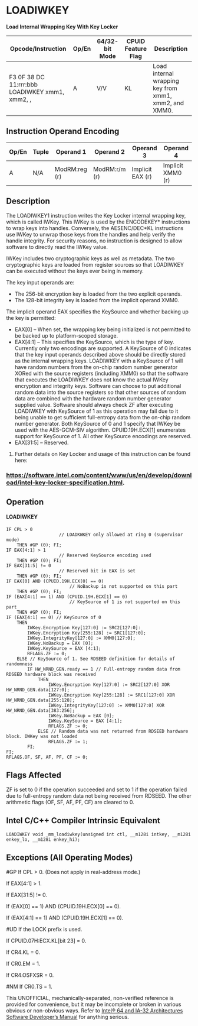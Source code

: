 # LOADIWKEY

**Load Internal Wrapping Key With Key Locker**

| Opcode/Instruction                                         | Op/En | 64/32-bit Mode | CPUID Feature Flag | Description                                           |
| ---------------------------------------------------------- | ----- | -------------- | ------------------ | ----------------------------------------------------- |
| F3 0F 38 DC 11:rrr:bbb LOADIWKEY xmm1, xmm2, <EAX>, <XMM0> | A     | V/V            | KL                 | Load internal wrapping key from xmm1, xmm2, and XMM0. |

## Instruction Operand Encoding

| Op/En | Tuple | Operand 1     | Operand 2     | Operand 3        | Operand 4         |
| ----- | ----- | ------------- | ------------- | ---------------- | ----------------- |
| A     | N/A   | ModRM:reg (r) | ModRM:r/m (r) | Implicit EAX (r) | Implicit XMM0 (r) |

## Description

The LOADIWKEY1 instruction writes the Key Locker internal wrapping key, which is called IWKey. This IWKey is used by the ENCODEKEY\* instructions to wrap keys into handles. Conversely, the AESENC/DEC\*KL instructions use IWKey to unwrap those keys from the handles and help verify the handle integrity. For security reasons, no instruction is designed to allow software to directly read the IWKey value.

IWKey includes two cryptographic keys as well as metadata. The two cryptographic keys are loaded from register sources so that LOADIWKEY can be executed without the keys ever being in memory.

The key input operands are:

- The 256-bit encryption key is loaded from the two explicit operands.
- The 128-bit integrity key is loaded from the implicit operand XMM0.

The implicit operand EAX specifies the KeySource and whether backing up the key is permitted:

- EAX[0] – When set, the wrapping key being initialized is not permitted to be backed up to platform-scoped storage.
- EAX[4:1] – This specifies the KeySource, which is the type of key. Currently only two encodings are supported. A KeySource of 0 indicates that the key input operands described above should be directly stored as the internal wrapping keys. LOADIWKEY with a KeySource of 1 will have random numbers from the on-chip random number generator XORed with the source registers (including XMM0) so that the software that executes the LOADIWKEY does not know the actual IWKey encryption and integrity keys. Software can choose to put additional random data into the source registers so that other sources of random data are combined with the hardware random number generator supplied value. Software should always check ZF after executing LOADIWKEY with KeySource of 1 as this operation may fail due to it being unable to get sufficient full-entropy data from the on-chip random number generator. Both KeySource of 0 and 1 specify that IWKey be used with the AES-GCM-SIV algorithm. CPUID.19H.ECX[1] enumerates support for KeySource of 1. All other KeySource encodings are reserved.
- EAX[31:5] – Reserved.

1. Further details on Key Locker and usage of this instruction can be found here:

### https://software.intel.com/content/www/us/en/develop/download/intel-key-locker-specification.html.

## Operation

#### LOADIWKEY

```
IF CPL > 0
                    // LOADKWKEY only allowed at ring 0 (supervisor mode)
    THEN #​​​​GP (0); FI;
IF EAX[4:1] > 1
                    // Reserved KeySource encoding used
    THEN #​​​​GP (0); FI;
IF EAX[31:5] != 0
                    // Reserved bit in EAX is set
    THEN #​​​​GP (0); FI;
IF EAX[0] AND (CPUID.19H.ECX[0] == 0)
                        // NoBackup is not supported on this part
    THEN #​​​​GP (0); FI;
IF (EAX[4:1] == 1) AND (CPUID.19H.ECX[1] == 0)
                        // KeySource of 1 is not supported on this part
    THEN #​​​​GP (0); FI;
IF (EAX[4:1] == 0) // KeySource of 0
    THEN
        IWKey.Encryption Key[127:0] := SRC2[127:0]:
        IWKey.Encryption Key[255:128] := SRC1[127:0];
        IWKey.IntegrityKey[127:0] := XMM0[127:0];
        IWKey.NoBackup = EAX [0];
        IWKey.KeySource = EAX [4:1];
        RFLAGS.ZF := 0;
    ELSE // KeySource of 1. See RDSEED definition for details of randomness
        IF HW_NRND_GEN.ready == 1 // Full-entropy random data from RDSEED hardware block was received
            THEN
                IWKey.Encryption Key[127:0] := SRC2[127:0] XOR HW_NRND_GEN.data[127:0];
                IWKey.Encryption Key[255:128] := SRC1[127:0] XOR HW_NRND_GEN.data[255:128];
                IWKey.IntegrityKey[127:0] := XMM0[127:0] XOR HW_NRND_GEN.data[383:256];
                IWKey.NoBackup = EAX [0];
                IWKey.KeySource = EAX [4:1];
                RFLAGS.ZF := 0;
            ELSE // Random data was not returned from RDSEED hardware block. IWKey was not loaded
                RFLAGS.ZF := 1;
        FI;
FI;
RFLAGS.OF, SF, AF, PF, CF := 0;

```

## Flags Affected

ZF is set to 0 if the operation succeeded and set to 1 if the operation failed due to full-entropy random data not being received from RDSEED. The other arithmetic flags (OF, SF, AF, PF, CF) are cleared to 0.

## Intel C/C++ Compiler Intrinsic Equivalent

```
LOADIWKEY void _mm_loadiwkey(unsigned int ctl, __m128i intkey, __m128i enkey_lo, __m128i enkey_hi);

```

## Exceptions (All Operating Modes)

#​​​​GP If CPL > 0. (Does not apply in real-address mode.)

If EAX[4:1] > 1.

If EAX[31:5] != 0.

If (EAX[0] == 1) AND (CPUID.19H.ECX[0] == 0).

If (EAX[4:1] == 1) AND (CPUID.19H.ECX[1] == 0).

#​​​UD If the LOCK prefix is used.

If CPUID.07H:ECX.KL[bit 23] = 0.

If CR4.KL = 0.

If CR0.EM = 1.

If CR4.OSFXSR = 0.

#​NM If CR0.TS = 1.

This UNOFFICIAL, mechanically-separated, non-verified reference is provided for convenience, but it may be
incomplete or broken in various obvious or non-obvious
ways. Refer to [Intel® 64 and IA-32 Architectures Software Developer’s Manual](https://software.intel.com/en-us/download/intel-64-and-ia-32-architectures-sdm-combined-volumes-1-2a-2b-2c-2d-3a-3b-3c-3d-and-4) for anything serious.
